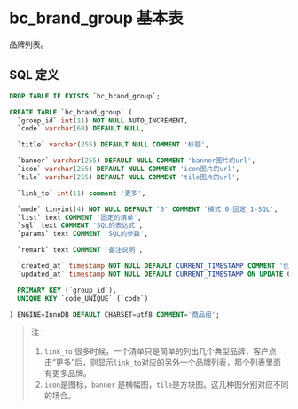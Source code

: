 # bc_brand_group 基本表

品牌列表。

## SQL 定义

```sql
DROP TABLE IF EXISTS `bc_brand_group`;

CREATE TABLE `bc_brand_group` (
  `group_id` int(11) NOT NULL AUTO_INCREMENT,
  `code` varchar(60) DEFAULT NULL,

  `title` varchar(255) DEFAULT NULL COMMENT '标题',

  `banner` varchar(255) DEFAULT NULL COMMENT 'banner图片的url',
  `icon` varchar(255) DEFAULT NULL COMMENT 'icon图片的url',
  `tile` varchar(255) DEFAULT NULL COMMENT 'tile图片的url',

  `link_to` int(11) comment '更多',

  `mode` tinyint(4) NOT NULL DEFAULT '0' COMMENT '模式 0-固定 1-SQL',
  `list` text COMMENT '固定的清单',
  `sql` text COMMENT 'SQL的表达式',
  `params` text COMMENT 'SQL的参数',

  `remark` text COMMENT '备注说明',

  `created_at` timestamp NOT NULL DEFAULT CURRENT_TIMESTAMP COMMENT '创建时间',
  `updated_at` timestamp NOT NULL DEFAULT CURRENT_TIMESTAMP ON UPDATE CURRENT_TIMESTAMP COMMENT '更新时间',

  PRIMARY KEY (`group_id`),
  UNIQUE KEY `code_UNIQUE` (`code`)

) ENGINE=InnoDB DEFAULT CHARSET=utf8 COMMENT='商品组';
```

> 注：
> 1. `link_to` 很多时候，一个清单只是简单的列出几个典型品牌，客户点击“更多”后，则显示`link_to`对应的另外一个品牌列表，那个列表里面有更多品牌。
> 2. `icon`是图标，`banner` 是横幅图，`tile`是方块图。这几种图分别对应不同的场合。
